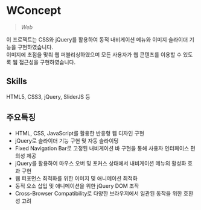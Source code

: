 # **WConcept**
>*Web*

이 프로젝트는 CSS와 jQuery를 활용하여 동적 내비게이션 메뉴와 이미지 슬라이더 기능을 구현하였습니다.
</br> 이미지에 초점을 맞춰 웹 퍼블리싱하였으며 모든 사용자가 웹 콘텐츠를 이용할 수 있도록 웹 접근성을 구현하였습니다.
## Skills
HTML5, CSS3, jQuery, SliderJS 등 

## 주요특징
* HTML, CSS, JavaScript를 활용한 반응형 웹 디자인 구현
* jQuery로 슬라이더 기능 구현 및 자동 슬라이딩
* Fixed Navigation Bar로 고정된 내비게이션 바 구현을 통해 사용자 인터페이스 편의성 제공
* jQuery를 활용하여 마우스 오버 및 포커스 상태에서 내비게이션 메뉴의 활성화 효과 구현
* 웹 퍼포먼스 최적화를 위한 이미지 및 애니메이션 최적화 
* 동적 요소 삽입 및 애니메이션을 위한 jQuery DOM 조작
* Cross-Browser Compatibility로 다양한 브라우저에서 일관된 동작을 위한 호환성 고려
